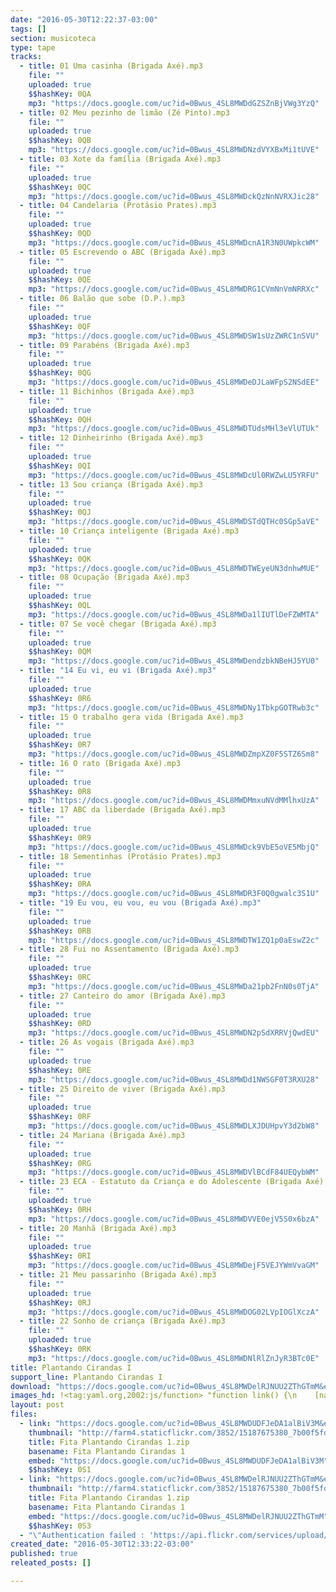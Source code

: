 ```yaml
---
date: "2016-05-30T12:22:37-03:00"
tags: []
section: musicoteca
type: tape
tracks:
  - title: 01 Uma casinha (Brigada Axé).mp3
    file: ""
    uploaded: true
    $$hashKey: 0QA
    mp3: "https://docs.google.com/uc?id=0Bwus_4SL8MWDdGZSZnBjVWg3YzQ"
  - title: 02 Meu pezinho de limão (Zé Pinto).mp3
    file: ""
    uploaded: true
    $$hashKey: 0QB
    mp3: "https://docs.google.com/uc?id=0Bwus_4SL8MWDNzdVYXBxMi1tUVE"
  - title: 03 Xote da família (Brigada Axé).mp3
    file: ""
    uploaded: true
    $$hashKey: 0QC
    mp3: "https://docs.google.com/uc?id=0Bwus_4SL8MWDckQzNnNVRXJic28"
  - title: 04 Candelaria (Protásio Prates).mp3
    file: ""
    uploaded: true
    $$hashKey: 0QD
    mp3: "https://docs.google.com/uc?id=0Bwus_4SL8MWDcnA1R3N0UWpkcWM"
  - title: 05 Escrevendo o ABC (Brigada Axé).mp3
    file: ""
    uploaded: true
    $$hashKey: 0QE
    mp3: "https://docs.google.com/uc?id=0Bwus_4SL8MWDRG1CVmNnVmNRRXc"
  - title: 06 Balão que sobe (D.P.).mp3
    file: ""
    uploaded: true
    $$hashKey: 0QF
    mp3: "https://docs.google.com/uc?id=0Bwus_4SL8MWDSW1sUzZWRC1nSVU"
  - title: 09 Parabéns (Brigada Axé).mp3
    file: ""
    uploaded: true
    $$hashKey: 0QG
    mp3: "https://docs.google.com/uc?id=0Bwus_4SL8MWDeDJLaWFpS2NSdEE"
  - title: 11 Bichinhos (Brigada Axé).mp3
    file: ""
    uploaded: true
    $$hashKey: 0QH
    mp3: "https://docs.google.com/uc?id=0Bwus_4SL8MWDTUdsMHl3eVlUTUk"
  - title: 12 Dinheirinho (Brigada Axé).mp3
    file: ""
    uploaded: true
    $$hashKey: 0QI
    mp3: "https://docs.google.com/uc?id=0Bwus_4SL8MWDcUl0RWZwLU5YRFU"
  - title: 13 Sou criança (Brigada Axé).mp3
    file: ""
    uploaded: true
    $$hashKey: 0QJ
    mp3: "https://docs.google.com/uc?id=0Bwus_4SL8MWDSTdQTHc0SGp5aVE"
  - title: 10 Criança inteligente (Brigada Axé).mp3
    file: ""
    uploaded: true
    $$hashKey: 0QK
    mp3: "https://docs.google.com/uc?id=0Bwus_4SL8MWDTWEyeUN3dnhwMUE"
  - title: 08 Ocupação (Brigada Axé).mp3
    file: ""
    uploaded: true
    $$hashKey: 0QL
    mp3: "https://docs.google.com/uc?id=0Bwus_4SL8MWDa1lIUTlDeFZWMTA"
  - title: 07 Se você chegar (Brigada Axé).mp3
    file: ""
    uploaded: true
    $$hashKey: 0QM
    mp3: "https://docs.google.com/uc?id=0Bwus_4SL8MWDendzbkNBeHJ5YU0"
  - title: "14 Eu vi, eu vi (Brigada Axé).mp3"
    file: ""
    uploaded: true
    $$hashKey: 0R6
    mp3: "https://docs.google.com/uc?id=0Bwus_4SL8MWDNy1TbkpGOTRwb3c"
  - title: 15 O trabalho gera vida (Brigada Axé).mp3
    file: ""
    uploaded: true
    $$hashKey: 0R7
    mp3: "https://docs.google.com/uc?id=0Bwus_4SL8MWDZmpXZ0F5STZ6Sm8"
  - title: 16 O rato (Brigada Axé).mp3
    file: ""
    uploaded: true
    $$hashKey: 0R8
    mp3: "https://docs.google.com/uc?id=0Bwus_4SL8MWDMmxuNVdMMlhxUzA"
  - title: 17 ABC da liberdade (Brigada Axé).mp3
    file: ""
    uploaded: true
    $$hashKey: 0R9
    mp3: "https://docs.google.com/uc?id=0Bwus_4SL8MWDck9VbE5oVE5MbjQ"
  - title: 18 Sementinhas (Protásio Prates).mp3
    file: ""
    uploaded: true
    $$hashKey: 0RA
    mp3: "https://docs.google.com/uc?id=0Bwus_4SL8MWDR3F0Q0gwalc3S1U"
  - title: "19 Eu vou, eu vou, eu vou (Brigada Axé).mp3"
    file: ""
    uploaded: true
    $$hashKey: 0RB
    mp3: "https://docs.google.com/uc?id=0Bwus_4SL8MWDTW1ZQ1p0aEswZ2c"
  - title: 28 Fui no Assentamento (Brigada Axé).mp3
    file: ""
    uploaded: true
    $$hashKey: 0RC
    mp3: "https://docs.google.com/uc?id=0Bwus_4SL8MWDa21pb2FnN0s0TjA"
  - title: 27 Canteiro do amor (Brigada Axé).mp3
    file: ""
    uploaded: true
    $$hashKey: 0RD
    mp3: "https://docs.google.com/uc?id=0Bwus_4SL8MWDN2pSdXRRVjQwdEU"
  - title: 26 As vogais (Brigada Axé).mp3
    file: ""
    uploaded: true
    $$hashKey: 0RE
    mp3: "https://docs.google.com/uc?id=0Bwus_4SL8MWDd1NWSGF0T3RXU28"
  - title: 25 Direito de viver (Brigada Axé).mp3
    file: ""
    uploaded: true
    $$hashKey: 0RF
    mp3: "https://docs.google.com/uc?id=0Bwus_4SL8MWDLXJDUHpvY3d2bW8"
  - title: 24 Mariana (Brigada Axé).mp3
    file: ""
    uploaded: true
    $$hashKey: 0RG
    mp3: "https://docs.google.com/uc?id=0Bwus_4SL8MWDVlBCdF84UEQybWM"
  - title: 23 ECA - Estatuto da Criança e do Adolescente (Brigada Axé).mp3
    file: ""
    uploaded: true
    $$hashKey: 0RH
    mp3: "https://docs.google.com/uc?id=0Bwus_4SL8MWDVVE0ejV5S0x6bzA"
  - title: 20 Manhã (Brigada Axé).mp3
    file: ""
    uploaded: true
    $$hashKey: 0RI
    mp3: "https://docs.google.com/uc?id=0Bwus_4SL8MWDejF5VEJYWmVvaGM"
  - title: 21 Meu passarinho (Brigada Axé).mp3
    file: ""
    uploaded: true
    $$hashKey: 0RJ
    mp3: "https://docs.google.com/uc?id=0Bwus_4SL8MWDOG02LVpIOGlXczA"
  - title: 22 Sonho de criança (Brigada Axé).mp3
    file: ""
    uploaded: true
    $$hashKey: 0RK
    mp3: "https://docs.google.com/uc?id=0Bwus_4SL8MWDNlRlZnJyR3BTc0E"
title: Plantando Cirandas I
support_line: Plantando Cirandas I
download: "https://docs.google.com/uc?id=0Bwus_4SL8MWDelRJNUU2ZThGTmM&export=download"
images_hd: !<tag:yaml.org,2002:js/function> "function link() {\n    [native code]\n}"
layout: post
files:
  - link: "https://docs.google.com/uc?id=0Bwus_4SL8MWDUDFJeDA1alBiV3M&export=download"
    thumbnail: "http://farm4.staticflickr.com/3852/15187675380_7b00f5fdff_b.jpg"
    title: Fita Plantando Cirandas 1.zip
    basename: Fita Plantando Cirandas 1
    embed: "https://docs.google.com/uc?id=0Bwus_4SL8MWDUDFJeDA1alBiV3M"
    $$hashKey: 0S1
  - link: "https://docs.google.com/uc?id=0Bwus_4SL8MWDelRJNUU2ZThGTmM&export=download"
    thumbnail: "http://farm4.staticflickr.com/3852/15187675380_7b00f5fdff_b.jpg"
    title: Fita Plantando Cirandas 1.zip
    basename: Fita Plantando Cirandas 1
    embed: "https://docs.google.com/uc?id=0Bwus_4SL8MWDelRJNUU2ZThGTmM"
    $$hashKey: 0S3
  - "\"Authentication failed : 'https://api.flickr.com/services/upload/' - Filetype was not recognised\""
created_date: "2016-05-30T12:33:22-03:00"
published: true
releated_posts: []

---
```

